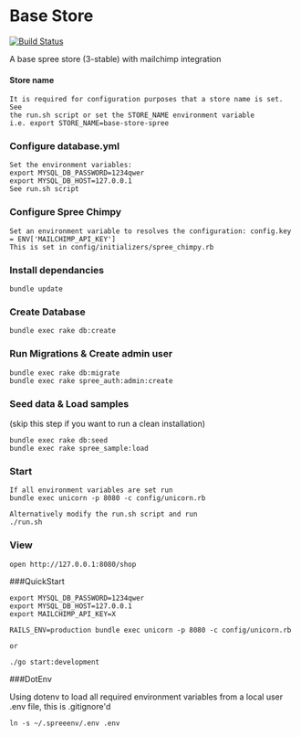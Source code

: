# Base Store

[![Build
Status](https://travis-ci.org/lorcanoeire/base-spree-store.svg)](https://travis-ci.org/lorcanoeire/base-spree-store)

A base spree store (3-stable) with mailchimp integration

#### Store name

```
It is required for configuration purposes that a store name is set. See
the run.sh script or set the STORE_NAME environment variable
i.e. export STORE_NAME=base-store-spree
```

### Configure database.yml

```
Set the environment variables:
export MYSQL_DB_PASSWORD=1234qwer
export MYSQL_DB_HOST=127.0.0.1
See run.sh script
```

### Configure Spree Chimpy

```
Set an environment variable to resolves the configuration: config.key = ENV['MAILCHIMP_API_KEY']
This is set in config/initializers/spree_chimpy.rb
```

### Install dependancies

```
bundle update
```

### Create Database
```
bundle exec rake db:create
```

### Run Migrations & Create admin user

```
bundle exec rake db:migrate
bundle exec rake spree_auth:admin:create
```

### Seed data & Load samples
(skip this step if you want to run a clean installation)

```
bundle exec rake db:seed
bundle exec rake spree_sample:load
```

### Start

```
If all environment variables are set run
bundle exec unicorn -p 8080 -c config/unicorn.rb

Alternatively modify the run.sh script and run
./run.sh
```

### View

```
open http://127.0.0.1:8080/shop
```

###QuickStart

```
export MYSQL_DB_PASSWORD=1234qwer
export MYSQL_DB_HOST=127.0.0.1
export MAILCHIMP_API_KEY=X

RAILS_ENV=production bundle exec unicorn -p 8080 -c config/unicorn.rb

or

./go start:development

```

###DotEnv

Using dotenv to load all required environment variables from a local user .env file, this is .gitignore'd
```
ln -s ~/.spreeenv/.env .env

```
